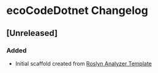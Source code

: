 <!-- Keep a Changelog guide -> https://keepachangelog.com -->

# ecoCodeDotnet Changelog

## [Unreleased]
### Added
- Initial scaffold created from [Roslyn Analyzer Template](https://github.com/DeNA/RoslynAnalyzerTemplate)
